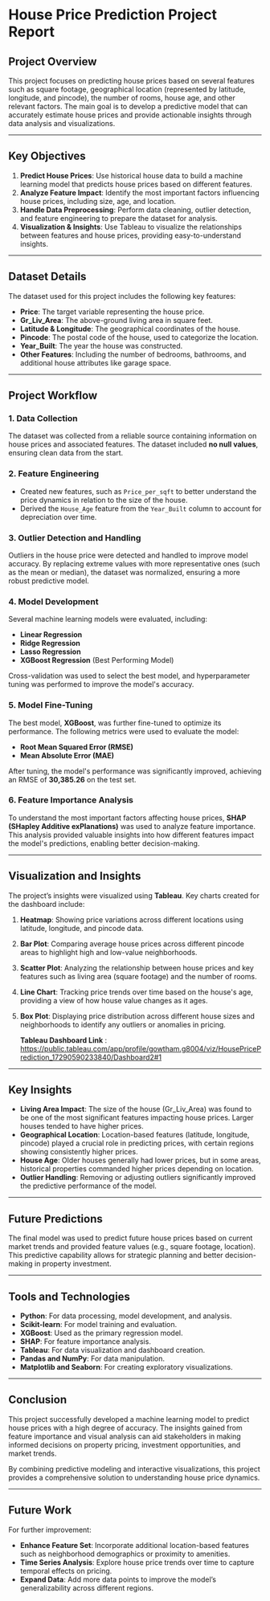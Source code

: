 # House Price Prediction Project Report

## Project Overview

This project focuses on predicting house prices based on several features such as square footage, geographical location (represented by latitude, longitude, and pincode), the number of rooms, house age, and other relevant factors. The main goal is to develop a predictive model that can accurately estimate house prices and provide actionable insights through data analysis and visualizations.

---

## Key Objectives

1. **Predict House Prices**: Use historical house data to build a machine learning model that predicts house prices based on different features.
2. **Analyze Feature Impact**: Identify the most important factors influencing house prices, including size, age, and location.
3. **Handle Data Preprocessing**: Perform data cleaning, outlier detection, and feature engineering to prepare the dataset for analysis.
4. **Visualization & Insights**: Use Tableau to visualize the relationships between features and house prices, providing easy-to-understand insights.

---

## Dataset Details

The dataset used for this project includes the following key features:

- **Price**: The target variable representing the house price.
- **Gr_Liv_Area**: The above-ground living area in square feet.
- **Latitude & Longitude**: The geographical coordinates of the house.
- **Pincode**: The postal code of the house, used to categorize the location.
- **Year_Built**: The year the house was constructed.
- **Other Features**: Including the number of bedrooms, bathrooms, and additional house attributes like garage space.

---

## Project Workflow

### 1. **Data Collection**
The dataset was collected from a reliable source containing information on house prices and associated features. The dataset included **no null values**, ensuring clean data from the start.

### 2. **Feature Engineering**
- Created new features, such as `Price_per_sqft` to better understand the price dynamics in relation to the size of the house.
- Derived the `House_Age` feature from the `Year_Built` column to account for depreciation over time.

### 3. **Outlier Detection and Handling**
Outliers in the house price were detected and handled to improve model accuracy. By replacing extreme values with more representative ones (such as the mean or median), the dataset was normalized, ensuring a more robust predictive model.

### 4. **Model Development**
Several machine learning models were evaluated, including:
- **Linear Regression**
- **Ridge Regression**
- **Lasso Regression**
- **XGBoost Regression** (Best Performing Model)

Cross-validation was used to select the best model, and hyperparameter tuning was performed to improve the model's accuracy.

### 5. **Model Fine-Tuning**
The best model, **XGBoost**, was further fine-tuned to optimize its performance. The following metrics were used to evaluate the model:
- **Root Mean Squared Error (RMSE)**
- **Mean Absolute Error (MAE)**

After tuning, the model's performance was significantly improved, achieving an RMSE of **30,385.26** on the test set.

### 6. **Feature Importance Analysis**
To understand the most important factors affecting house prices, **SHAP (SHapley Additive exPlanations)** was used to analyze feature importance. This analysis provided valuable insights into how different features impact the model's predictions, enabling better decision-making.

---

## Visualization and Insights

The project’s insights were visualized using **Tableau**. Key charts created for the dashboard include:

1. **Heatmap**: Showing price variations across different locations using latitude, longitude, and pincode data.
2. **Bar Plot**: Comparing average house prices across different pincode areas to highlight high and low-value neighborhoods.
3. **Scatter Plot**: Analyzing the relationship between house prices and key features such as living area (square footage) and the number of rooms.
4. **Line Chart**: Tracking price trends over time based on the house's age, providing a view of how house value changes as it ages.
5. **Box Plot**: Displaying price distribution across different house sizes and neighborhoods to identify any outliers or anomalies in pricing.

   **Tableau Dashboard Link** : https://public.tableau.com/app/profile/gowtham.g8004/viz/HousePricePrediction_17290590233840/Dashboard2#1

---

## Key Insights

- **Living Area Impact**: The size of the house (Gr_Liv_Area) was found to be one of the most significant features impacting house prices. Larger houses tended to have higher prices.
- **Geographical Location**: Location-based features (latitude, longitude, pincode) played a crucial role in predicting prices, with certain regions showing consistently higher prices.
- **House Age**: Older houses generally had lower prices, but in some areas, historical properties commanded higher prices depending on location.
- **Outlier Handling**: Removing or adjusting outliers significantly improved the predictive performance of the model.
  
---

## Future Predictions

The final model was used to predict future house prices based on current market trends and provided feature values (e.g., square footage, location). This predictive capability allows for strategic planning and better decision-making in property investment.

---

## Tools and Technologies

- **Python**: For data processing, model development, and analysis.
- **Scikit-learn**: For model training and evaluation.
- **XGBoost**: Used as the primary regression model.
- **SHAP**: For feature importance analysis.
- **Tableau**: For data visualization and dashboard creation.
- **Pandas and NumPy**: For data manipulation.
- **Matplotlib and Seaborn**: For creating exploratory visualizations.

---

## Conclusion

This project successfully developed a machine learning model to predict house prices with a high degree of accuracy. The insights gained from feature importance and visual analysis can aid stakeholders in making informed decisions on property pricing, investment opportunities, and market trends.

By combining predictive modeling and interactive visualizations, this project provides a comprehensive solution to understanding house price dynamics.

---

## Future Work

For further improvement:
- **Enhance Feature Set**: Incorporate additional location-based features such as neighborhood demographics or proximity to amenities.
- **Time Series Analysis**: Explore house price trends over time to capture temporal effects on pricing.
- **Expand Data**: Add more data points to improve the model’s generalizability across different regions.
